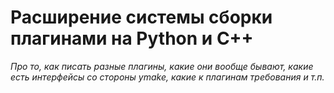 # Расширение системы сборки плагинами на Python и C++

*Про то, как писать разные плагины, какие они вообще бывают, какие есть интерфейсы со стороны ymake, какие к плагинам требования и т.п.*
 